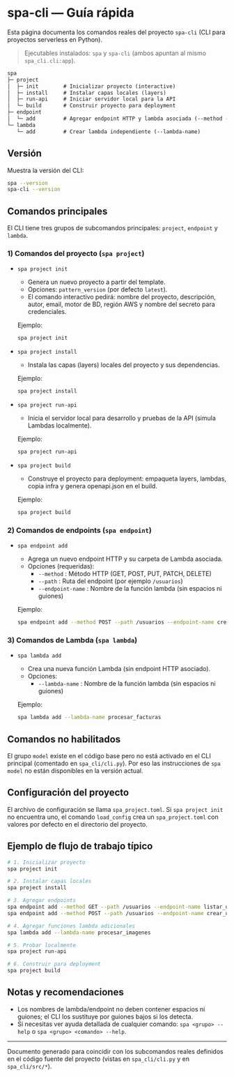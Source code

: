 # spa-cli — Guía rápida

Esta página documenta los comandos reales del proyecto `spa-cli` (CLI para proyectos serverless en Python).

> Ejecutables instalados: `spa` y `spa-cli` (ambos apuntan al mismo `spa_cli.cli:app`).

```markdown
spa
├─ project
│  ├─ init        # Inicializar proyecto (interactive)
│  ├─ install     # Instalar capas locales (layers)
│  ├─ run-api     # Iniciar servidor local para la API
│  └─ build       # Construir proyecto para deployment
├─ endpoint
│  └─ add         # Agregar endpoint HTTP y lambda asociada (--method --path --endpoint-name)
└─ lambda
   └─ add         # Crear lambda independiente (--lambda-name)

```

## Versión

Muestra la versión del CLI:

```bash
spa --version
spa-cli --version
```

## Comandos principales

El CLI tiene tres grupos de subcomandos principales: `project`, `endpoint` y `lambda`.

### 1) Comandos del proyecto (`spa project`)

- `spa project init`
  - Genera un nuevo proyecto a partir del template.
  - Opciones: `pattern_version` (por defecto `latest`).
  - El comando interactivo pedirá: nombre del proyecto, descripción, autor, email, motor de BD, región AWS y nombre del secreto para credenciales.

  Ejemplo:
  ```bash
  spa project init
  ```

- `spa project install`
  - Instala las capas (layers) locales del proyecto y sus dependencias.

  Ejemplo:
  ```bash
  spa project install
  ```

- `spa project run-api`
  - Inicia el servidor local para desarrollo y pruebas de la API (simula Lambdas localmente).

  Ejemplo:
  ```bash
  spa project run-api
  ```

- `spa project build`
  - Construye el proyecto para deployment: empaqueta layers, lambdas, copia infra y genera openapi.json en el build.

  Ejemplo:
  ```bash
  spa project build
  ```

### 2) Comandos de endpoints (`spa endpoint`)

- `spa endpoint add`
  - Agrega un nuevo endpoint HTTP y su carpeta de Lambda asociada.
  - Opciones (requeridas):
    - `--method` : Método HTTP (GET, POST, PUT, PATCH, DELETE)
    - `--path` : Ruta del endpoint (por ejemplo `/usuarios`)
    - `--endpoint-name` : Nombre de la función lambda (sin espacios ni guiones)

  Ejemplo:
  ```bash
  spa endpoint add --method POST --path /usuarios --endpoint-name crear_usuario
  ```

### 3) Comandos de Lambda (`spa lambda`)

- `spa lambda add`
  - Crea una nueva función Lambda (sin endpoint HTTP asociado).
  - Opciones:
    - `--lambda-name` : Nombre de la función lambda (sin espacios ni guiones)

  Ejemplo:
  ```bash
  spa lambda add --lambda-name procesar_facturas
  ```

## Comandos no habilitados

El grupo `model` existe en el código base pero no está activado en el CLI principal (comentado en `spa_cli/cli.py`). Por eso las instrucciones de `spa model` no están disponibles en la versión actual.

## Configuración del proyecto

El archivo de configuración se llama `spa_project.toml`. Si `spa project init` no encuentra uno, el comando `load_config` crea un `spa_project.toml` con valores por defecto en el directorio del proyecto.

## Ejemplo de flujo de trabajo típico

```bash
# 1. Inicializar proyecto
spa project init

# 2. Instalar capas locales
spa project install

# 3. Agregar endpoints
spa endpoint add --method GET --path /usuarios --endpoint-name listar_usuarios
spa endpoint add --method POST --path /usuarios --endpoint-name crear_usuario

# 4. Agregar funciones lambda adicionales
spa lambda add --lambda-name procesar_imagenes

# 5. Probar localmente
spa project run-api

# 6. Construir para deployment
spa project build
```

## Notas y recomendaciones

- Los nombres de lambda/endpoint no deben contener espacios ni guiones; el CLI los sustituye por guiones bajos si los detecta.
- Si necesitas ver ayuda detallada de cualquier comando: `spa <grupo> --help` o `spa <grupo> <comando> --help`.

---

Documento generado para coincidir con los subcomandos reales definidos en el código fuente del proyecto (vistas en `spa_cli/cli.py` y en `spa_cli/src/*`).
